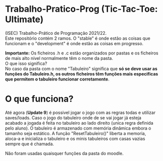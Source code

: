 # Trabalho-Pratico-Prog (Tic-Tac-Toe: Ultimate)
 (ISEC) Trabalho-Prático de Programação 2021/22. <br> 
 Este repositório contém 2 ramos. O "stable" é onde estão as coisas que funcionam e o "development" é onde estão as coisas em progresso. 
 
 <b>Importante:</b> Os ficheiros .h e .c estão organizados por pastas e os ficheiros de mais alto nível normalmente têm o nome da pasta. <br>
 O que isso significa? <br>
 No caso da pasta com o nome "Tabuleiro" significa que <b>só se deve usar as funções do Tabuleiro.h, os outros ficheiros têm funções mais especificas que permitem o tabuleiro funcionar corretamente</b>.
 
# O que funciona?
 Até agora (<b>Update 9</b>) é possivel jogar o jogo com as regras todas e utilizar saves/loads. Caso o jogo do tabuleiro onde de se vai jogar já esteja acabado a jogada é feita no tabuleiro ao lado direito (unica regra definida pelo aluno).
 O tabuleiro é armazenado com memória dinâmica embora o tamanho seja estático. A função "ResetTabuleiro()" liberta a memoria, aloca-a e inicializa o tabuleiro e os minis tabuleiros com casas vazias sempre que é chamada.
 
 Não foram usadas quaisquer funções da pasta do moodle.
